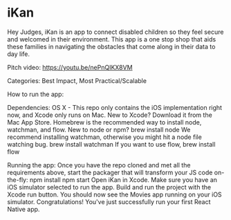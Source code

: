 # iKan

Hey Judges, 
iKan is an app to connect disabled children so they feel secure and welcomed in their environment. This app is a one stop shop that aids these families in navigating the obstacles that come along in their data to day life. 

Pitch video: https://youtu.be/nePnQIKX8VM

Categories: Best Impact, Most Practical/Scalable

How to run the app: 

Dependencies: 
OS X - This repo only contains the iOS implementation right now, and Xcode only runs on Mac.
New to Xcode? Download it from the Mac App Store.
Homebrew is the recommended way to install node, watchman, and flow.
New to node or npm? brew install node
We recommend installing watchman, otherwise you might hit a node file watching bug. brew install watchman
If you want to use flow, brew install flow

Running the app: 
Once you have the repo cloned and met all the requirements above, start the packager that will transform your JS code on-the-fly:
npm install
npm start
Open iKan in Xcode.
Make sure you have an iOS simulator selected to run the app.
Build and run the project with the Xcode run button.
You should now see the Movies app running on your iOS simulator. Congratulations! You've just successfully run your first React Native app.

